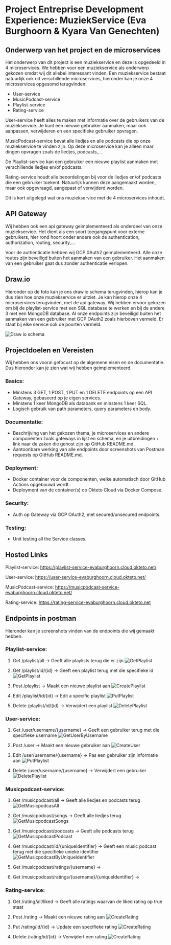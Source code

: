 # Project Entreprise Development Experience: MuziekService (Eva Burghoorn & Kyara Van Genechten)
## Onderwerp van het project en de microservices
Het onderwerp van dit project is een muziekservice en deze is opgedeeld in 4 microservices. We hebben voor een muziekservice als onderwerp gekozen omdat wij dit allebei interessant vinden. Een muziekservice bestaat natuurlijk ook uit verschillende microservices, hieronder kan je onze 4 microservices opgesomd terugvinden: 

-	User-service 
-	MusicPodcast-service
-	Playlist-service
-	Rating-service
  
User-service heeft alles te maken met informatie over de gebruikers van de muziekservice. Je kunt een nieuwe gebruiker aanmaken, maar ook aanpassen, verwijderen en een specifieke gebruiker opvragen. 

MusicPodcast-service bevat alle liedjes en alle podcasts die op onze muziekservice te vinden zijn. Op deze microservice kan je alleen maar dingen opvragen zoals de liedjes, podcasts,...

De Playlist-service kan een gebruiker een nieuwe playlist aanmaken met verschillende liedjes en/of podcasts. 

Rating-service houdt alle beoordelingen bij voor de liedjes en/of podcasts die een gebruiker toekent. Natuurlijk kunnen deze aangemaakt worden, maar ook opgevraagd, aangepast of verwijderd worden.

Dit is kort uitgelegd wat ons muziekservice met de 4 microservices inhoudt.

## API Gateway
Wij hebben ook een api gateway geimplementeerd als onderdeel van onze muziekservice. Het dient als een soort toegangspunt voor externe gebruikers, hier rond hoort onder andere ook de authentication, authorization, routing, security,...

Voor de authenticatie hebben wij GCP 0Auth2 geimplementeerd. Alle onze routes zijn beveiligd buiten het aanmaken van een gebruiker. Het aanmaken van een gebruiker gaat dus zonder authenticatie verlopen. 

## Draw.io
Hieronder op de foto kan je ons draw.io schema terugvinden, hierop kan je dus zien hoe onze muziekservice er uitziet. 
Je kan hierop onze 4 microservices terugvinden, met de api gateway. Wij hebben ervoor gekozen om bij de playlist-service met een SQL database te werken en bij de andere 3 met een MongoDB database. Al onze endpoints zijn beveiligd buiten het aanmaken van een gebruiker met GCP OAuth2 zoals hierboven vermeld. Er staat bij elke service ook de poorten vermeld.

![Draw io schema](Images/muziekservice.drawio.svg)


## Projectdoelen en Vereisten
Wij hebben ons vooral gefocust op de algemene eisen en de documentatie. Dus hieronder kan je zien wat wij hebben geimplementeerd. 

### Basics:
- Minstens 3 GET, 1 POST, 1 PUT en 1 DELETE endpoints op een API Gateway, gebaseerd op je eigen services.
- Minstens 1 keer MongoDB als databank en minstens 1 keer SQL.
- Logisch gebruik van path parameters, query parameters en body.

### Documentatie:
- Beschrijving van het gekozen thema, je microservices en andere componenten zoals gateways in lijst en schema, en je uitbreidingen + link naar de zaken die gehost zijn op GitHub README.md.
- Aantoonbare werking van alle endpoints door screenshots van Postman requests op GitHub README.md.

### Deployment:
- Docker container voor de componenten, welke automatisch door GitHub Actions opgebouwd wordt.
- Deployment van de container(s) op Okteto Cloud via Docker Compose.

### Security:
- Auth op Gateway via GCP OAuth2, met secured/unsecured endpoints.

### Testing:
- Unit testing all the Service classes.
  
## Hosted Links
Playlist-service: https://playlist-service-evaburghoorn.cloud.okteto.net/

User-service: https://user-service-evaburghoorn.cloud.okteto.net/

MusicPodcast-service: https://musicpodcast-service-evaburghoorn.cloud.okteto.net/

Rating-service: https://rating-service-evaburghoorn.cloud.okteto.net
  

## Endpoints in postman
Hieronder kan je screenshots vinden van de endpoints die wij gemaakt hebben.

### Playlist-service: 
1. Get /playlist/all -> Geeft alle playlists terug die er zijn 
![GetPlaylist](Images/EndpointGetAllPlaylist.png)

2. Get /playlist/id/{id} -> Geeft een playlist terug met die specifieke id
![GetPlaylist](Images/EndpointGetPlaylistById.png)

3. Post /playlist -> Maakt een nieuwe playlist aan 
![CreatePlaylist](Images/EndpointCreatePlaylist.png)

4. Edit /playlist/id/{id} -> Edit a specific playlist
![PutPlaylist](Images/EndpointEditPlaylistById.png)

5. Delete /playlist/id/{id} -> Verwijdert een playlist
![DeletePlaylist](Images/EndpointDeletePlaylistById.png)

### User-service: 
1. Get /user/username/{username} -> Geeft een gebruiker terug met die specifieke username
![GetUserByUsername](Images/EndpointGetUserByUsername.png)

2. Post /user -> Maakt een nieuwe gebruiker aan 
![CreateUser](Images/EndpointPostUser.png)

3. Edit /user/username/{username} -> Pas een gebruiker zijn informatie aan
![PutPlaylist](Images/EndpointPutUser.png)

4. Delete /user/username/{username} -> Verwijdert een gebruiker
![DeletePlaylist](Images/EndpointDeleteUserByUsername.png)

### Musicpodcast-service: 
1. Get /musicpodcast/all -> Geeft alle liedjes en podcasts terug
![GetMusicpodcasAll](Images/EndpointGetAllMusicPodcasts.png)

2. Get /musicpodcast/songs -> Geeft alle liedjes terug
![GetMusicpodcastSongs](Images/EndpointGetAllSongs.png)

3. Get /musicpodcast/podcasts -> Geeft alle podcasts terug
![GetMusicpodcastPodcast](Images/EndpointGetAllPodcasts.png)

4. Get /musicpodcast/id/{uniqueIdentifier} -> Geeft een music podcast terug met die specifieke unieke identifier
![GetMusicpodcastByUniqueIdentifier](Images/EndpointGetAllPodcasts.png)

5. Get /musicpodcast/ratings/{username} -> 
6. Get /musicpodcast/ratings/{username}/{uniqueIdentifier} -> 

### Rating-service: 
1. Get /rating/all/liked -> Geeft alle ratings waarvan de liked rating op true staat

2. Post /rating -> Maakt een nieuwe rating aan
![CreateRating](Images/EndpointCreateRating.png)

4. Put /rating/id/{id} -> Update een specifieke rating
![CreateRating](Images/EndpointUpdateRating.png)

5. Delete /rating/id/{id} -> Verwijdert een rating
![CreateRating](Images/EndpointDeleteRating.png)
